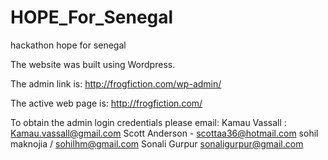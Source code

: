 HOPE_For_Senegal
================

hackathon hope for senegal

The website was built using Wordpress.

The admin link is: http://frogfiction.com/wp-admin/

The active web page is: http://frogfiction.com/

To obtain the admin login credentials please email: Kamau Vassall : Kamau.vassall@gmail.com Scott Anderson - scottaa36@hotmail.com sohil maknojia / sohilhm@gmail.com Sonali Gurpur sonaligurpur@gmail.com
